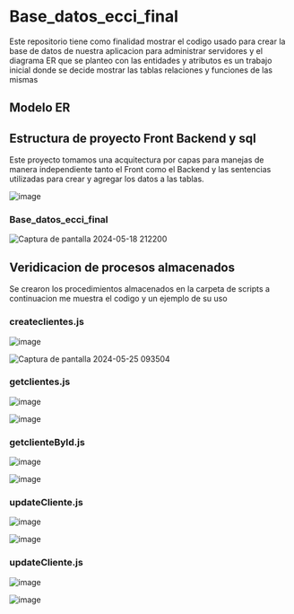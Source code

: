 # Base_datos_ecci_final
Este repositorio tiene como finalidad mostrar el codigo usado para crear la base de datos de nuestra aplicacion para administrar servidores y el diagrama ER que se planteo con las entidades y atributos es un trabajo inicial donde se decide mostrar las tablas relaciones y funciones de las mismas


 ## Modelo ER

 ## Estructura de proyecto Front Backend y sql

Este proyecto tomamos una acquitectura por capas para manejas de manera independiente tanto el Front como el Backend y las sentencias utilizadas para crear y agregar los datos a las tablas. 

![image](https://github.com/maycolroa/Base_datos_ecci_final/assets/85509333/e74dfd3d-6282-4176-986d-e255faf7d160)


### Base_datos_ecci_final
![Captura de pantalla 2024-05-18 212200](https://github.com/maycolroa/Base_datos_ecci_final/assets/85509333/46f3f4cd-3015-436e-b899-5549819d14da)


 ## Veridicacion de procesos almacenados 

Se crearon los procedimientos almacenados en la carpeta de scripts a continuacion me muestra el codigo y un ejemplo de su uso 

### createclientes.js

![image](https://github.com/maycolroa/Base_datos_ecci_final/assets/85509333/5cabcc7b-c178-455f-b3e4-dd0ffd14a920)

![Captura de pantalla 2024-05-25 093504](https://github.com/maycolroa/Base_datos_ecci_final/assets/85509333/c1965c54-5c04-4b5c-8fa2-31418273e3ef)

### getclientes.js

![image](https://github.com/maycolroa/Base_datos_ecci_final/assets/85509333/5b9daff7-b1c2-47ff-9c01-24745e0329e9)

![image](https://github.com/maycolroa/Base_datos_ecci_final/assets/85509333/483ebe0f-1004-40c6-a705-ff19fead4b16)

### getclienteById.js

![image](https://github.com/maycolroa/Base_datos_ecci_final/assets/85509333/67403127-613f-4b0b-9810-559a06b6a5fa)

![image](https://github.com/maycolroa/Base_datos_ecci_final/assets/85509333/8678b3cc-eafc-4adf-9b33-06a217309830)

### updateCliente.js

![image](https://github.com/maycolroa/Base_datos_ecci_final/assets/85509333/787b385d-a087-469d-bf77-5e91b010db86)

![image](https://github.com/maycolroa/Base_datos_ecci_final/assets/85509333/af8a3370-cece-4329-ad31-b59d8c8d0f81)

### updateCliente.js

![image](https://github.com/maycolroa/Base_datos_ecci_final/assets/85509333/3234fc35-d48d-4328-8346-b5caeb482878)

![image](https://github.com/maycolroa/Base_datos_ecci_final/assets/85509333/ea2aef45-6677-498b-87d0-d22d43d7f53b)